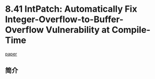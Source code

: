 # 8.41 IntPatch: Automatically Fix Integer-Overflow-to-Buffer-Overflow Vulnerability at Compile-Time

[paper](https://llvm.org/pubs/2010-09-ESORICS-FixOverflows.pdf)

## 简介

